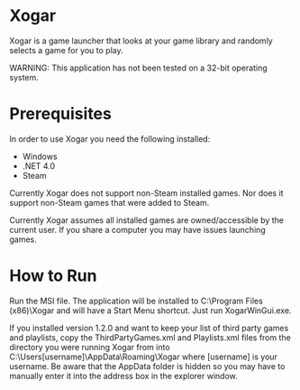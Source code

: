 Xogar
=====

Xogar is a game launcher that looks at your game library and randomly selects a game for you to play.

WARNING: This application has not been tested on a 32-bit operating system.

Prerequisites
=============

In order to use Xogar you need the following installed:

* Windows
* .NET 4.0
* Steam

Currently Xogar does not support non-Steam installed games.  Nor does it support non-Steam games that were added to Steam.

Currently Xogar assumes all installed games are owned/accessible by the current user.  If you share a computer you may have issues launching games.

How to Run
==========

Run the MSI file.  The application will be installed to C:\Program Files (x86)\Xogar and will have a Start Menu shortcut.  Just run XogarWinGui.exe.

If you installed version 1.2.0 and want to keep your list of third party games and playlists, copy the ThirdPartyGames.xml and Playlists.xml files from the directory you were running Xogar from into C:\Users\[username]\AppData\Roaming\Xogar where [username] is your username.  Be aware that the AppData folder is hidden so you may have to manually enter it into the address box in the explorer window.
